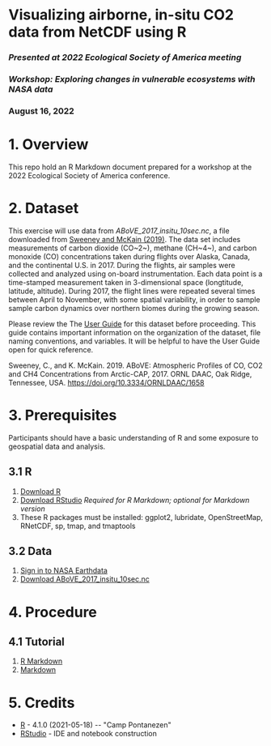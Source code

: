 # Visualizing airborne, in-situ CO2 data from NetCDF using R

### *Presented at 2022 Ecological Society of America meeting* 

### *Workshop: Exploring changes in vulnerable ecosystems with NASA data*

### August 16, 2022


# 1. Overview

This repo hold an R Markdown document prepared for a workshop at the 2022 Ecological Society of America conference.

# 2. Dataset

This exercise will use data from *ABoVE_2017_insitu_10sec.nc*, a file downloaded from [Sweeney and McKain (2019)](https://doi.org/10.3334/ORNLDAAC/1658). The data set includes measurements of carbon dioxide (CO~2~), methane (CH~4~), and carbon monoxide (CO) concentrations taken during flights over Alaska, Canada, and the continental U.S. in 2017. During the flights, air samples were collected and analyzed using on-board instrumentation. Each data point is a time-stamped measurement taken in 3-dimensional space (longtitude, latitude, altitude).  During 2017, the flight lines were repeated several times between April to November, with some spatial variability, in order to sample sample carbon dynamics over northern biomes during the growing season.

Please review the The [User Guide](https://daac.ornl.gov/ABOVE/guides/ABoVE_Arctic_CAP.html) for this dataset before proceeding.  This guide contains important information on the organization of the dataset, file naming conventions, and variables. It will be helpful to have the User Guide open for quick reference.

Sweeney, C., and K. McKain. 2019. ABoVE: Atmospheric Profiles of CO, CO2 and CH4 Concentrations from Arctic-CAP, 2017. ORNL DAAC, Oak Ridge, Tennessee, USA. <https://doi.org/10.3334/ORNLDAAC/1658>

# 3. Prerequisites

Participants should have a basic understanding of R and some exposure to geospatial data and analysis.

## 3.1 R

1. [Download R](https://cran.r-project.org/)  
2. [Download RStudio](https://www.rstudio.com/products/rstudio/download/#download)  *Required for R Markdown; optional for Markdown version* 
3. These R packages must be installed: ggplot2, lubridate, OpenStreetMap, RNetCDF, sp, tmap, and tmaptools   

## 3.2 Data

1. [Sign in to NASA Earthdata](https://urs.earthdata.nasa.gov/users/new)  
2. [Download ABoVE_2017_insitu_10sec.nc](https://daac.ornl.gov/daacdata/above/ABoVE_Arctic_CAP/data/ABoVE_2017_insitu_10sec.nc)  
  

# 4. Procedure

## 4.1 Tutorial  

1. [R Markdown](https://github.com/jessnicwelch/edwebinar_mar19/blob/master/edwebinar_mar19_ornldaac_tutorial.Rmd)  
2. [Markdown](https://github.com/jessnicwelch/edwebinar_mar19/blob/master/edwebinar_mar19_ornldaac_tutorial.md)  

# 5. Credits

* [R](https://www.r-project.org/) - 4.1.0 (2021-05-18) -- "Camp Pontanezen"  
* [RStudio](https://www.rstudio.com/products/rstudio/) - IDE and notebook construction  

